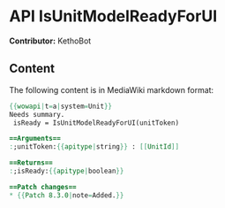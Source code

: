 # API IsUnitModelReadyForUI

**Contributor:** KethoBot

## Content

The following content is in MediaWiki markdown format:

```mediawiki
{{wowapi|t=a|system=Unit}}
Needs summary.
 isReady = IsUnitModelReadyForUI(unitToken)

==Arguments==
:;unitToken:{{apitype|string}} : [[UnitId]]

==Returns==
:;isReady:{{apitype|boolean}}

==Patch changes==
* {{Patch 8.3.0|note=Added.}}
```